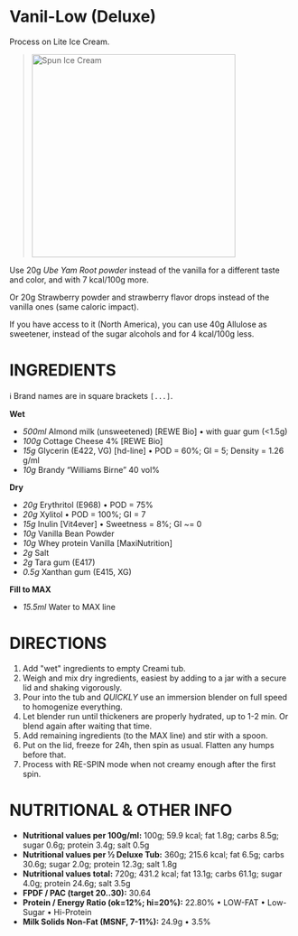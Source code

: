 # Vanil-Low (Deluxe)

Process on Lite Ice Cream.

> <img width=360 alt="Spun Ice Cream" src="" />

Use 20g *Ube Yam Root powder* instead of the vanilla
for a different taste and color, and with 7 kcal/100g more.

Or 20g Strawberry powder and strawberry flavor drops
instead of the vanilla ones (same caloric impact).

If you have access to it (North America), you can use 40g Allulose as sweetener,
instead of the sugar alcohols and for 4 kcal/100g less.

# INGREDIENTS

ℹ️ Brand names are in square brackets `[...]`.

**Wet**

  - _500ml_ Almond milk (unsweetened) [REWE Bio] • with guar gum (<1.5g)
  - _100g_ Cottage Cheese 4% [REWE Bio]
  - _15g_ Glycerin (E422, VG) [hd-line] • POD = 60%; GI = 5; Density = 1.26 g/ml
  - _10g_ Brandy “Williams Birne” 40 vol%

**Dry**

  - _20g_ Erythritol (E968) • POD = 75%
  - _20g_ Xylitol • POD = 100%; GI = 7
  - _15g_ Inulin [Vit4ever] • Sweetness = 8%; GI ~= 0
  - _10g_ Vanilla Bean Powder 
  - _10g_ Whey protein Vanilla [MaxiNutrition]
  - _2g_ Salt
  - _2g_ Tara gum (E417)
  - _0.5g_ Xanthan gum (E415, XG)

**Fill to MAX**

  - _15.5ml_ Water to MAX line

# DIRECTIONS

 1. Add "wet" ingredients to empty Creami tub.
 1. Weigh and mix dry ingredients, easiest by adding to a jar with a secure lid and shaking vigorously.
 1. Pour into the tub and *QUICKLY* use an immersion blender on full speed to homogenize everything.
 1. Let blender run until thickeners are properly hydrated, up to 1-2 min. Or blend again after waiting that time.
 1. Add remaining ingredients (to the MAX line) and stir with a spoon.
 1. Put on the lid, freeze for 24h, then spin as usual. Flatten any humps before that.
 1. Process with RE-SPIN mode when not creamy enough after the first spin.

# NUTRITIONAL & OTHER INFO
- **Nutritional values per 100g/ml:** 100g; 59.9 kcal; fat 1.8g; carbs 8.5g; sugar 0.6g; protein 3.4g; salt 0.5g
- **Nutritional values per ½ Deluxe Tub:** 360g; 215.6 kcal; fat 6.5g; carbs 30.6g; sugar 2.0g; protein 12.3g; salt 1.8g
- **Nutritional values total:** 720g; 431.2 kcal; fat 13.1g; carbs 61.1g; sugar 4.0g; protein 24.6g; salt 3.5g
- **FPDF / PAC (target 20..30):** 30.64
- **Protein / Energy Ratio (ok=12%; hi=20%):** 22.80% • LOW-FAT • Low-Sugar • Hi-Protein
- **Milk Solids Non-Fat (MSNF, 7-11%):** 24.9g • 3.5%
